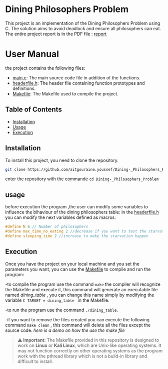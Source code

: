 # Dining Philosophers Problem

This project is an implementation of the Dining Philosophers Problem using C. The solution aims to avoid deadlock and ensure all philosophers can eat.
The entire project report is in the PDF file : [report](Rapport_du_Projet_du_Diner_Des_Philosophes.pdf)

# User Manual 
the project contains the following files:
- [main.c](main.c): The main source code file in addition of the functions.
- [headerfile.h](headerfile.h): The header file containing function prototypes and definitions.
- [Makefile](Makefile): The Makefile used to compile the project.

## Table of Contents

- [Installation](#installation)
- [Usage](#usage)
- [Execution](#Execution)

## Installation

To install this project, you need to clone the repository.

```bash
git clone https://github.com/aitgouraine.youssef/Dining-_Philosophers_Problem.git
```

enter the repository with the commande  ```cd Dining-_Philosophers_Problem```

## usage
before execution the program ,the user can modify some variables to influence the bihaviour of the dining philosophers table:
in the [headerfile.h](headerfile.h) you can modify the next variables defined as macros:
```C
#define N 6 // Number of philosophers
#define max_time_no_eating 2 //decrease if you want to test the starvation
#define sleeping_time 2 //increase to make the starvation happen
```

## Execution
Once you have the project on your local machine and you set the parameters you want, you can use the [Makefile](Makefile) to compile and run the program:

-to compile the program use the command ```make``` the compiler will recognize the Makefile and execute it, this command will generate an executable file named 
*dining_table* , you can change this name simply by modifying the variable ```C TARGET = dining_table ``` in the Makefile.

-to run the program use the command ```./dining_table```.

-if you want to remove the files created you can execute the following command ```make clean``` , this command will delete all the files except the source code.
*here is a demo on how the use the make file*

> **⚠ Important:**
> The Makefile provided in this repository is designed to work on **Linux** or **Kali Linux**, which are Unix-like operating systems. It may not function correctly on other operating systems as the program work with the pthread library which is not a build-in library and difficult to install.
